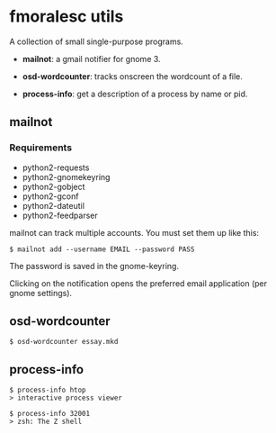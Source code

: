 # fmoralesc utils

A collection of small single-purpose programs.

* **mailnot**: a gmail notifier for gnome 3.

* **osd-wordcounter**: tracks onscreen the wordcount of a file.

* **process-info**: get a description of a process by name or pid.

## mailnot

### Requirements

* python2-requests
* python2-gnomekeyring
* python2-gobject
* python2-gconf
* python2-dateutil
* python2-feedparser

mailnot can track multiple accounts. You must set them up like this:

    $ mailnot add --username EMAIL --password PASS

The password is saved in the gnome-keyring.

Clicking on the notification opens the preferred email application (per gnome
settings).

## osd-wordcounter

    $ osd-wordcounter essay.mkd

## process-info

    $ process-info htop
	> interactive process viewer

	$ process-info 32001
	> zsh: The Z shell
